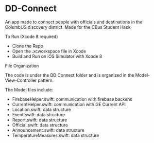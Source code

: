 # DD-Connect
An app made to connect people with officials and destinations in the ColumbUS discovery district. Made for the CBus Student Hack

To Run (Xcode 8 required)
- Clone the Repo
- Open the .xcworkspace file in Xcode
- Build and Run on iOS Simulator with Xcode 8

File Organization

The code is under the DD Connect folder and is organized in the Model-View-Controller pattern.

The Model files include:
- FirebaseHelper.swift: communication with firebase backend
- CurrentHelper.swift: communication with GE Current API
- Location.swift: data structure
- Event.swift: data structure
- Report.swift: data structure
- Official.swift: data structure
- Announcement.swift: data structure
- TemperatureMeasures.swift: data structure
